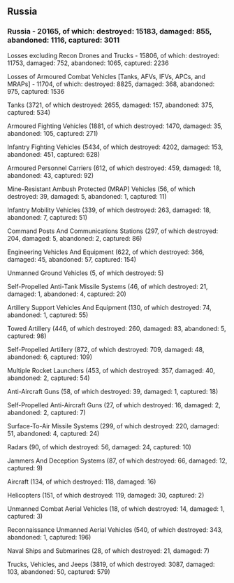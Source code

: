 
 
 ## Russia
 
 ### Russia - 20165, of which: destroyed: 15183, damaged: 855, abandoned: 1116, captured: 3011

 Losses excluding Recon Drones and Trucks - 15806, of which: destroyed: 11753, damaged: 752, abandoned: 1065, captured: 2236

 Losses of Armoured Combat Vehicles [Tanks, AFVs, IFVs, APCs, and MRAPs] - 11704, of which: destroyed: 8825, damaged: 368, abandoned: 975, captured: 1536

 

 

 Tanks (3721, of which destroyed: 2655, damaged: 157, abandoned: 375, captured: 534)

 Armoured Fighting Vehicles (1881, of which destroyed: 1470, damaged: 35, abandoned: 105, captured: 271)

 Infantry Fighting Vehicles (5434, of which destroyed: 4202, damaged: 153, abandoned: 451, captured: 628)

 Armoured Personnel Carriers (612, of which destroyed: 459, damaged: 18, abandoned: 43, captured: 92)

 Mine-Resistant Ambush Protected (MRAP) Vehicles (56, of which destroyed: 39, damaged: 5, abandoned: 1, captured: 11)

 Infantry Mobility Vehicles (339, of which destroyed: 263, damaged: 18, abandoned: 7, captured: 51)

 Command Posts And Communications Stations (297, of which destroyed: 204, damaged: 5, abandoned: 2, captured: 86)

 Engineering Vehicles And Equipment (622, of which destroyed: 366, damaged: 45, abandoned: 57, captured: 154)

 Unmanned Ground Vehicles (5, of which destroyed: 5)

 Self-Propelled Anti-Tank Missile Systems (46, of which destroyed: 21, damaged: 1, abandoned: 4, captured: 20)

 Artillery Support Vehicles And Equipment (130, of which destroyed: 74, abandoned: 1, captured: 55)

 Towed Artillery (446, of which destroyed: 260, damaged: 83, abandoned: 5, captured: 98)

 Self-Propelled Artillery (872, of which destroyed: 709, damaged: 48, abandoned: 6, captured: 109)

 Multiple Rocket Launchers (453, of which destroyed: 357, damaged: 40, abandoned: 2, captured: 54)

 Anti-Aircraft Guns (58, of which destroyed: 39, damaged: 1, captured: 18)

 Self-Propelled Anti-Aircraft Guns (27, of which destroyed: 16, damaged: 2, abandoned: 2, captured: 7)

 Surface-To-Air Missile Systems (299, of which destroyed: 220, damaged: 51, abandoned: 4, captured: 24)

 Radars (90, of which destroyed: 56, damaged: 24, captured: 10)

 Jammers And Deception Systems (87, of which destroyed: 66, damaged: 12, captured: 9)

 Aircraft (134, of which destroyed: 118, damaged: 16)

 Helicopters (151, of which destroyed: 119, damaged: 30, captured: 2)

 Unmanned Combat Aerial Vehicles (18, of which destroyed: 14, damaged: 1, captured: 3)

 Reconnaissance Unmanned Aerial Vehicles (540, of which destroyed: 343, abandoned: 1, captured: 196)

 Naval Ships and Submarines (28, of which destroyed: 21, damaged: 7)

 Trucks, Vehicles, and Jeeps (3819, of which destroyed: 3087, damaged: 103, abandoned: 50, captured: 579)

